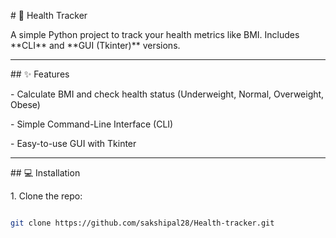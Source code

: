 \# 🏥 Health Tracker



A simple Python project to track your health metrics like BMI. Includes \*\*CLI\*\* and \*\*GUI (Tkinter)\*\* versions.



---



\## ✨ Features

\- Calculate BMI and check health status (Underweight, Normal, Overweight, Obese)

\- Simple Command-Line Interface (CLI)

\- Easy-to-use GUI with Tkinter



---



\## 💻 Installation

1\. Clone the repo:

```bash

git clone https://github.com/sakshipal28/Health-tracker.git



